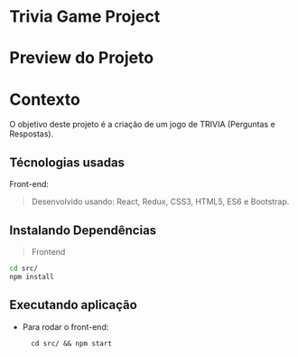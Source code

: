 # Trivia Game Project

# Preview do Projeto



# Contexto
O objetivo deste projeto é a criação de um jogo de TRIVIA (Perguntas e Respostas).

## Técnologias usadas

Front-end:
> Desenvolvido usando: React, Redux, CSS3, HTML5, ES6 e Bootstrap.

## Instalando Dependências

> Frontend
```bash
cd src/
npm install
``` 
## Executando aplicação

* Para rodar o front-end:

  ```
    cd src/ && npm start
  ```
